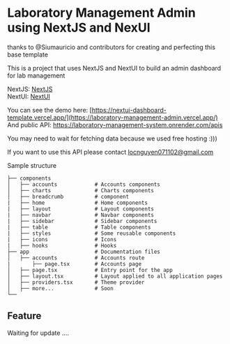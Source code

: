 # Laboratory Management Admin using NextJS and NexUI

thanks to @Siumauricio and contributors for creating and perfecting this base template

This is a project that uses NextJS and NextUI to build an admin dashboard for lab management

NextJS: [NextJS](https://nextjs.org/) </br>
NextUI: [NextUI](https://nextui.org/)

You can see the demo here: [https://nextui-dashboard-template.vercel.app/](https://laboratory-management-admin.vercel.app/) </br>
And public API: https://laboratory-management-system.onrender.com/apis

You may need to wait for fetching data because we used free hosting :)))

If you want to use this API please contact locnguyen071102@gmail.com

Sample structure
```
├── components
│   ├── accounts            # Accounts components
│   ├── charts              # Charts components
│   ├── breadcrumb          # component
|   ├── home                # Home components
|   ├── layout              # Layout components
|   ├── navbar              # Navbar components
|   ├── sidebar             # Sidebar components
|   ├── table               # Table components
|   ├── styles              # Some reusable components
|   ├── icons               # Icons
|   ├── hooks               # Hooks
├── app                     # Documentation files
│   ├── accounts            # Accounts route
|       ├── page.tsx        # Accounts page
│   ├── page.tsx            # Entry point for the app
│   ├── layout.tsx          # Layout applied to all application pages
│   ├── providers.tsx       # Theme provider
│   ├── more...             # Soon
└──
```
## Feature
Waiting for update ....
